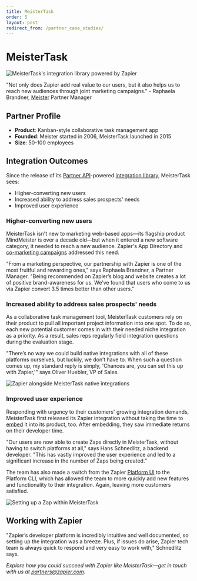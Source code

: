```yaml
---
title: MeisterTask
order: 5
layout: post
redirect_from: /partner_case_studies/
---
```


# MeisterTask

![MeisterTask's integration library powered by Zapier](https://cdn.zapier.com/storage/photos/2be838f7ca6a9f8ddd691c7bc587dab8.png)

"Not only does Zapier add real value to our users, but it also helps us to reach new audiences through joint marketing campaigns." - Raphaela Brandner, [Meister](https://www.meisterlabs.com/) Partner Manager

## Partner Profile

- **Product**: Kanban-style collaborative task management app
- **Founded**: Meister started in 2006, MeisterTask launched in 2015
- **Size**: 50-100 employees

## Integration Outcomes

Since the release of its [Partner API](https://platform.zapier.com/partners/zap-templates#embed-zapier-into-your-app-with-zapier-partner-api)-powered [integration library](https://www.meistertask.com/integrations#zapier), MeisterTask sees:

- Higher-converting new users
- Increased ability to address sales prospects' needs
- Improved user experience

### Higher-converting new users

MeisterTask isn't new to marketing web-based apps—its flagship product MindMeister is over a decade old—but when it entered a new software category, it needed to reach a new audience. Zapier's App Directory and [co-marketing campaigns](https://zapier.com/platform/partner-program) addressed this need.

"From a marketing perspective, our partnership with Zapier is one of the most fruitful and rewarding ones," says Raphaela Brandner, a Partner Manager. "Being recommended on Zapier’s blog and website creates a lot of positive brand-awareness for us. We’ve found that users who come to us via Zapier convert 3.5 times better than other users."

### Increased ability to address sales prospects' needs

As a collaborative task management tool, MeisterTask customers rely on their product to pull all important project information into one spot. To do so, each new potential customer comes in with their needed niche integration as a priority. As a result, sales reps regularly field integration questions during the evaluation stage.

"There’s no way we could build native integrations with all of these platforms ourselves, but luckily, we don’t have to. When such a question comes up, my standard reply is simply, 'Chances are, you can set this up with Zapier,'" says Oliver Huebler, VP of Sales.

![Zapier alongside MeisterTask native integrations](https://cdn.zapier.com/storage/photos/64e5ce958653e64d099b32d93dbb172f.png)

### Improved user experience

Responding with urgency to their customers' growing integration demands, MeisterTask first released its Zapier integration without taking the time to [embed](https://zapier.com/partner/embed/) it into its product, too. After embedding, they saw immediate returns on their developer time.

"Our users are now able to create Zaps directly in MeisterTask, without having to switch platforms at all," says Hans Schnedlitz, a backend developer. "This has vastly improved the user experience and led to a significant increase in the number of Zaps being created.”

The team has also made a switch from the Zapier [Platform UI](https://platform.zapier.com/docs/vs) to the Platform CLI, which has allowed the team to more quickly add new features and functionality to their integration. Again, leaving more customers satisfied.

![Setting up a Zap within MeisterTask](https://cdn.zapier.com/storage/photos/f91d199fc482f1aff25b406fc6782986.png)

## Working with Zapier

"Zapier’s developer platform is incredibly intuitive and well documented, so setting up the integration was a breeze. Plus, if issues do arise, Zapier tech team is always quick to respond and very easy to work with," Schnedlitz says.

*Explore how you could succeed with Zapier like MeisterTask—get in touch with us at [partners@zapier.com](mailto:partners@zapier.com).*
